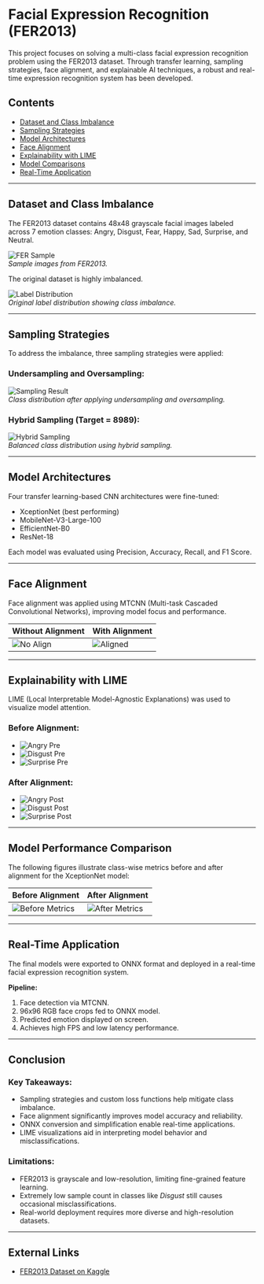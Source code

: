 # Facial Expression Recognition (FER2013)

This project focuses on solving a multi-class facial expression recognition problem using the FER2013 dataset. Through transfer learning, sampling strategies, face alignment, and explainable AI techniques, a robust and real-time expression recognition system has been developed.

## Contents

- [Dataset and Class Imbalance](#dataset-and-class-imbalance)
- [Sampling Strategies](#sampling-strategies)
- [Model Architectures](#model-architectures)
- [Face Alignment](#face-alignment)
- [Explainability with LIME](#explainability-with-lime)
- [Model Comparisons](#model-comparisons)
- [Real-Time Application](#real-time-application)

---

## Dataset and Class Imbalance

The FER2013 dataset contains 48x48 grayscale facial images labeled across 7 emotion classes: Angry, Disgust, Fear, Happy, Sad, Surprise, and Neutral.

![FER Sample](figure/fer.png)  
*Sample images from FER2013.*

The original dataset is highly imbalanced.

![Label Distribution](figure/labels.png)  
*Original label distribution showing class imbalance.*

---

## Sampling Strategies

To address the imbalance, three sampling strategies were applied:

### Undersampling and Oversampling:

![Sampling Result](figure/sample.png)  
*Class distribution after applying undersampling and oversampling.*

### Hybrid Sampling (Target = 8989):

![Hybrid Sampling](figure/hibrit.png)  
*Balanced class distribution using hybrid sampling.*

---

## Model Architectures

Four transfer learning-based CNN architectures were fine-tuned:

- XceptionNet (best performing)
- MobileNet-V3-Large-100
- EfficientNet-B0
- ResNet-18

Each model was evaluated using Precision, Accuracy, Recall, and F1 Score.

---

## Face Alignment

Face alignment was applied using MTCNN (Multi-task Cascaded Convolutional Networks), improving model focus and performance.

| Without Alignment | With Alignment |
|-------------------|----------------|
| ![No Align](figure/740814c9-c7eb-4b07-8b7a-dcc2368b0da7.png) | ![Aligned](figure/a1fe7405-5452-465e-b23f-8ab31cbf207e.png) |

---

## Explainability with LIME

LIME (Local Interpretable Model-Agnostic Explanations) was used to visualize model attention.

### Before Alignment:

- ![Angry Pre](figure/42d47145-8881-47c5-9379-df10e105e1a7.png)
- ![Disgust Pre](figure/ac09a54d-36b4-4237-a4f3-b79b2004a5f8.png)
- ![Surprise Pre](figure/f02689af-af90-408f-b702-fb4f889302f5.png)

### After Alignment:

- ![Angry Post](figure/8922546b-28e2-49ca-98f9-a5ff3b166379.png)
- ![Disgust Post](figure/174970c8-bcec-4058-9faa-3200be74829b.png)
- ![Surprise Post](figure/d83c9aa0-4d4a-4a85-9693-7605d27a90dd.png)

---

## Model Performance Comparison

The following figures illustrate class-wise metrics before and after alignment for the XceptionNet model:

| Before Alignment | After Alignment |
|------------------|-----------------|
| ![Before Metrics](figure/9398ee8a-81e3-4220-81c2-065356f80d9d.png) | ![After Metrics](figure/new.png) |

---

## Real-Time Application

The final models were exported to ONNX format and deployed in a real-time facial expression recognition system.


**Pipeline:**

1. Face detection via MTCNN.
2. 96x96 RGB face crops fed to ONNX model.
3. Predicted emotion displayed on screen.
4. Achieves high FPS and low latency performance.

---

## Conclusion

### Key Takeaways:

- Sampling strategies and custom loss functions help mitigate class imbalance.
- Face alignment significantly improves model accuracy and reliability.
- ONNX conversion and simplification enable real-time applications.
- LIME visualizations aid in interpreting model behavior and misclassifications.

### Limitations:

- FER2013 is grayscale and low-resolution, limiting fine-grained feature learning.
- Extremely low sample count in classes like *Disgust* still causes occasional misclassifications.
- Real-world deployment requires more diverse and high-resolution datasets.

---

## External Links

- [FER2013 Dataset on Kaggle](https://www.kaggle.com/c/challenges-in-representation-learning-facial-expression-recognition-challenge)

